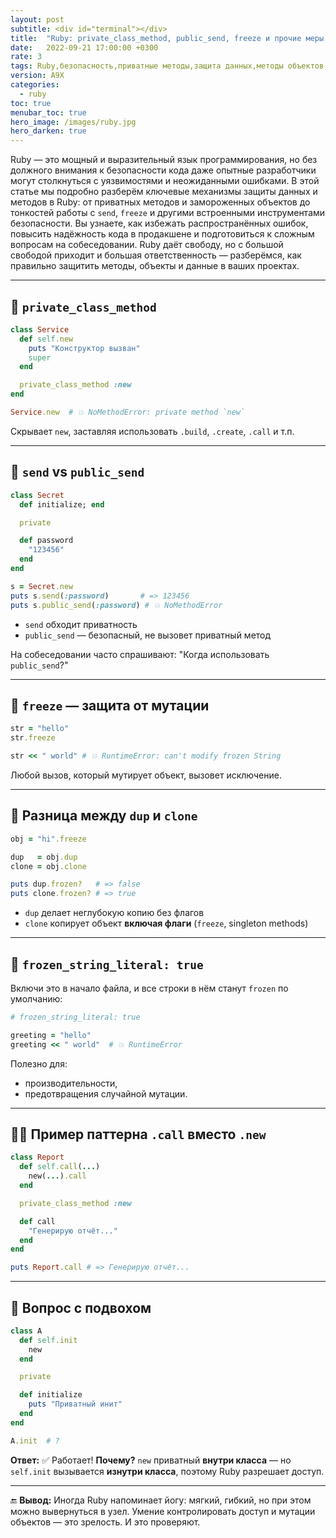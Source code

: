 ```yaml
---
layout: post
subtitle: <div id="terminal"></div>
title:  "Ruby: private_class_method, public_send, freeze и прочие меры предосторожности"
date:   2022-09-21 17:00:00 +0300
rate: 3
tags: Ruby,безопасность,приватные методы,защита данных,методы объектов,продакшен
version: A9X
categories:
  - ruby
toc: true
menubar_toc: true
hero_image: /images/ruby.jpg
hero_darken: true
---
```


Ruby — это мощный и выразительный язык программирования, но без должного внимания к безопасности кода даже опытные разработчики могут столкнуться с уязвимостями и неожиданными ошибками. В этой статье мы подробно разберём ключевые механизмы защиты данных и методов в Ruby: от приватных методов и замороженных объектов до тонкостей работы с `send`, `freeze` и другими встроенными инструментами безопасности. Вы узнаете, как избежать распространённых ошибок, повысить надёжность кода в продакшене и подготовиться к сложным вопросам на собеседовании. Ruby даёт свободу, но с большой свободой приходит и большая ответственность — разберёмся, как правильно защитить методы, объекты и данные в ваших проектах.

---

## 🚪 `private_class_method`

```ruby
class Service
  def self.new
    puts "Конструктор вызван"
    super
  end

  private_class_method :new
end

Service.new  # 💥 NoMethodError: private method `new`
````

Скрывает `new`, заставляя использовать `.build`, `.create`, `.call` и т.п.

---

## 🔑 `send` vs `public_send`

```ruby
class Secret
  def initialize; end

  private

  def password
    "123456"
  end
end

s = Secret.new
puts s.send(:password)       # => 123456
puts s.public_send(:password) # 💥 NoMethodError
```

* `send` обходит приватность
* `public_send` — безопасный, не вызовет приватный метод

На собеседовании часто спрашивают: "Когда использовать `public_send`?"

---

## 🧊 `freeze` — защита от мутации

```ruby
str = "hello"
str.freeze

str << " world" # 💥 RuntimeError: can't modify frozen String
```

Любой вызов, который мутирует объект, вызовет исключение.

---

## 🧪 Разница между `dup` и `clone`

```ruby
obj = "hi".freeze

dup   = obj.dup
clone = obj.clone

puts dup.frozen?   # => false
puts clone.frozen? # => true
```

* `dup` делает неглубокую копию без флагов
* `clone` копирует объект **включая флаги** (`freeze`, singleton methods)

---

## 🧯 `frozen_string_literal: true`

Включи это в начало файла, и все строки в нём станут `frozen` по умолчанию:

```ruby
# frozen_string_literal: true

greeting = "hello"
greeting << " world"  # 💥 RuntimeError
```

Полезно для:

* производительности,
* предотвращения случайной мутации.

---

## 🧙‍♂️ Пример паттерна `.call` вместо `.new`

```ruby
class Report
  def self.call(...)
    new(...).call
  end

  private_class_method :new

  def call
    "Генерирую отчёт..."
  end
end

puts Report.call # => Генерирую отчёт...
```

---

## 🧨 Вопрос с подвохом

```ruby
class A
  def self.init
    new
  end

  private

  def initialize
    puts "Приватный инит"
  end
end

A.init  # ?
```

**Ответ:**
✅ Работает!
**Почему?**
`new` приватный **внутри класса** — но `self.init` вызывается **изнутри класса**, поэтому Ruby разрешает доступ.

---

🔚 **Вывод:**
Иногда Ruby напоминает йогу: мягкий, гибкий, но при этом можно вывернуться в узел. Умение контролировать доступ и мутации объектов — это зрелость. И это проверяют.
